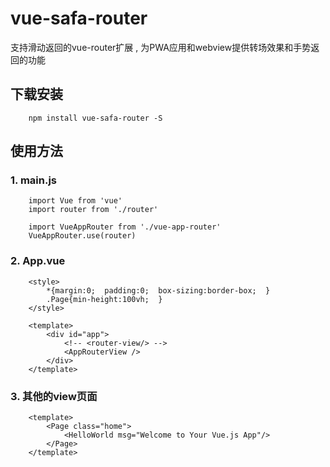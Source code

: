 # vue-safa-router
支持滑动返回的vue-router扩展 , 为PWA应用和webview提供转场效果和手势返回的功能

## 下载安装
```
    npm install vue-safa-router -S
```

## 使用方法
### 1. main.js
```
    import Vue from 'vue'
    import router from './router'

    import VueAppRouter from './vue-app-router'
    VueAppRouter.use(router)
```

### 2. App.vue
```
    <style>
        *{margin:0;  padding:0;  box-sizing:border-box;  }
        .Page{min-height:100vh;  }
    </style>

    <template>
        <div id="app">
            <!-- <router-view/> -->
            <AppRouterView />
        </div>
    </template>
```

### 3. 其他的view页面
```
    <template>
        <Page class="home">        
            <HelloWorld msg="Welcome to Your Vue.js App"/>
        </Page>
    </template>

```

